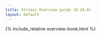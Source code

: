 ```yaml
---
title: Strimzi Overview guide (0.34.0)
layout: default
---
```


{% include_relative overview-book.html %}
